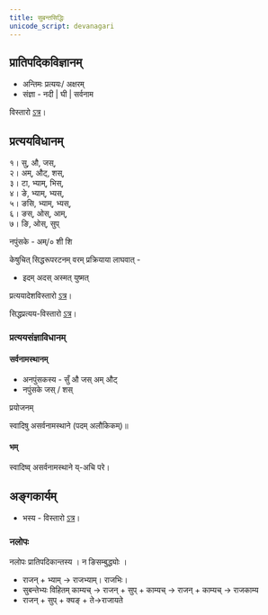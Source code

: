 ```yaml
---
title: सुबन्तसिद्धिः
unicode_script: devanagari
---
```


## प्रातिपदिकविज्ञानम्
- अन्तिमः प्रत्ययः/ अक्षरम्
- संज्ञा - नदी | घी | सर्वनाम

विस्तारो [ऽत्र](https://docs.google.com/spreadsheets/d/1kd_XbHjiFyR8Jf8isX67jLgJmoYenQpNs0sAB9yBPiI/edit#gid=7)।

## प्रत्ययविधानम्
१। सु, औ, जस्,  
२। अम्, औट्, शस्,  
३। टा, भ्याम्, भिस्,  
४। ङे, भ्याम्, भ्यस्,  
५। ङसि, भ्याम्, भ्यस्,  
६। ङस्, ओस्, आम्,  
७। ङि, ओस्, सुप्

नपुंसके  - अम्/० शी शि

केषुचित् सिद्धरूपरटनम् वरम् प्रक्रियाया लाघवात् -
 - इदम् अदस् अस्मत् युष्मत् 

प्रत्ययादेशविस्तारो [ऽत्र](https://docs.google.com/spreadsheets/d/1kd_XbHjiFyR8Jf8isX67jLgJmoYenQpNs0sAB9yBPiI/edit#gid=12)।

सिद्धप्रत्यय-विस्तारो [ऽत्र](https://docs.google.com/spreadsheets/d/1kd_XbHjiFyR8Jf8isX67jLgJmoYenQpNs0sAB9yBPiI/edit#gid=4)।

### प्रत्ययसंज्ञाविधानम्
#### सर्वनामस्थानम्

- अनपुंसकस्य - सुँ औ जस् अम् औट्
- नपुंसके जस् / शस्

प्रयोजनम्

स्वादिषु असर्वनामस्थाने (पदम् अलौकिकम्)॥

#### भम्
स्वादिष्व् असर्वनामस्थाने य्-अचि परे।


## अङ्गकार्यम्
- भस्य - विस्तारो [ऽत्र](https://docs.google.com/spreadsheets/d/1kd_XbHjiFyR8Jf8isX67jLgJmoYenQpNs0sAB9yBPiI/edit#gid=11)।

### नलोपः
नलोपः प्रातिपदिकान्तस्य । न ङिसम्बुद्ध्योः ।

- राजन् + भ्याम् → राजभ्याम्। राजभिः।
- सुबन्तेभ्यः विहितम् काम्यच् → राजन् + सुप् + काम्यच् → राजन् + काम्यच् → राजकाम्य
- राजन् + सुप् + क्यङ् + ते→राजायते



